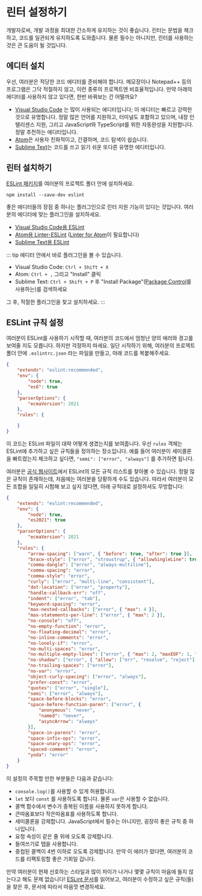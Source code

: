 # 린터 설정하기

개발자로써, 개발 과정을 최대한 간소하게 유지하는 것이 좋습니다. 린터는 문법을 체크하고, 코드를 일관되게 유지하도록 도와줍니다. 물론 필수는 아니지만, 린터를 사용하는 것은 큰 도움이 될 것입니다.

## 에디터 설치

우선, 여러분은 적당한 코드 에디터를 준비해야 합니다. 메모장이나 Notepad++ 등의 프로그램은 그닥 적절하지 않고, 이런 종류의 프로젝트엔 비효율적입니다. 만약 아래의 에디터를 사용하지 않고 있다면, 한번 바꿔보는 건 어떨까요?

* [Visual Studio Code](https://code.visualstudio.com/) 는 많이 사용되는 에디터입니다; 이 에디터는 빠르고 강력한 것으로 유명합니다. 정말 많은 언어를 지원하고, 터미널도 포함하고 있으며, 내장 인텔리센스 지원, 그리고 JavaScript와 TypeScript를 위한 자동완성을 지원합니다. 정말 추천하는 에디터입니다.
* [Atom](https://atom.io/)은 사용자 친화적이고, 간결하며, 코드 탐색이 쉽습니다.
* [Sublime Text](https://www.sublimetext.com/)는 코드를 쓰고 읽기 쉬운 또다른 유명한 에디터입니다.

## 린터 설치하기

[ESLint 패키지](https://www.npmjs.com/package/eslint)를 여러분의 프로젝트 폴더 안에 설치하세요.

```bash:no-line-numbers
npm install --save-dev eslint
```

좋은 에디터들의 장점 중 하나는 플러그인으로 린터 지원 기능이 있다는 것입니다. 여러분의 에디터에 맞는 플러그인을 설치하세요.

* [Visual Studio Code용 ESLint](https://marketplace.visualstudio.com/items?itemName=dbaeumer.vscode-eslint)
* [Atom용 Linter-ESLint](https://atom.io/packages/linter-eslint) ([Linter for Atom](https://atom.io/packages/linter)이 필요합니다)
* [Sublime Text용 ESLint](https://packagecontrol.io/packages/ESLint)

::: tip
에디터 안에서 바로 플러그인을 볼 수 있습니다.

- Visual Studio Code: `Ctrl + Shift + X`
- Atom: `Ctrl + ,` 그리고 "Install" 클릭
- Sublime Text: `Ctrl + Shift + P` 후 "Install Package"([Package Control](https://packagecontrol.io/installation)를 사용하는)를 검색하세요

그 후, 적절한 플러그인을 찾고 설치하세요.
:::

## ESLint 규칙 설정

여러분이 ESLint를 사용하기 시작할 때, 여러분의 코드에서 엄청난 양의 에러와 경고를 보여줄 지도 모릅니다. 하지만 걱정하지 마세요. 일단 시작하기 위해, 여러분의 프로젝트 폴더 안에 `.eslintrc.json` 라는 파일을 만들고, 아래 코드를 복붙해주세요.

```json
{
	"extends": "eslint:recommended",
	"env": {
		"node": true,
		"es6": true
	},
	"parserOptions": {
		"ecmaVersion": 2021
	},
	"rules": {

	}
}
```

이 코드는 ESLint 파일이 대략 어떻게 생겼는지를 보여줍니다. 우선 `rules` 객체는 ESLint에 추가하고 싶은 규칙들을 정의하는 장소입니다. 예를 들어 여러분이 세미콜론을 빠트렸는지 체크하고 싶다면, `"semi": ["error", "always"]` 를 추가하면 됩니다.

여러분은 [공식 웹사이트](https://eslint.org/docs/rules)에서 ESLint의 모든 규칙 리스트를 찾아볼 수 있습니다. 정말 많은 규칙이 존재하는데, 처음에는 여러분을 당황하게 수도 있습니다. 따라서 여러분이 모든 조합을 일일히 시험해 보고 싶지 않다면, 아래 규칙대로 설정하셔도 무방합니다:

```json {11-47}
{
	"extends": "eslint:recommended",
	"env": {
		"node": true,
		"es2021": true
	},
	"parserOptions": {
		"ecmaVersion": 2021
	},
	"rules": {
		"arrow-spacing": ["warn", { "before": true, "after": true }],
		"brace-style": ["error", "stroustrup", { "allowSingleLine": true }],
		"comma-dangle": ["error", "always-multiline"],
		"comma-spacing": "error",
		"comma-style": "error",
		"curly": ["error", "multi-line", "consistent"],
		"dot-location": ["error", "property"],
		"handle-callback-err": "off",
		"indent": ["error", "tab"],
		"keyword-spacing": "error",
		"max-nested-callbacks": ["error", { "max": 4 }],
		"max-statements-per-line": ["error", { "max": 2 }],
		"no-console": "off",
		"no-empty-function": "error",
		"no-floating-decimal": "error",
		"no-inline-comments": "error",
		"no-lonely-if": "error",
		"no-multi-spaces": "error",
		"no-multiple-empty-lines": ["error", { "max": 2, "maxEOF": 1, "maxBOF": 0 }],
		"no-shadow": ["error", { "allow": ["err", "resolve", "reject"] }],
		"no-trailing-spaces": ["error"],
		"no-var": "error",
		"object-curly-spacing": ["error", "always"],
		"prefer-const": "error",
		"quotes": ["error", "single"],
		"semi": ["error", "always"],
		"space-before-blocks": "error",
		"space-before-function-paren": ["error", {
			"anonymous": "never",
			"named": "never",
			"asyncArrow": "always"
		}],
		"space-in-parens": "error",
		"space-infix-ops": "error",
		"space-unary-ops": "error",
		"spaced-comment": "error",
		"yoda": "error"
	}
}
```

이 설정의 주목할 만한 부분들은 다음과 같습니다:

* `console.log()`를 사용할 수 있게 허용합니다.
* `let` 보다 `const` 를 사용하도록 합니다. 물론 `var`은 사용할 수 없습니다.
* 콜백 함수에서 변수가 중복된 이름을 사용하지 못하게 합니다.
* 큰따옴표보다 작은따옴표를 사용하도록 합니다.
* 세미콜론을 강제합니다. JavaScript에서 필수는 아니지만, 굉장히 좋은 규칙 중 하나입니다.
* 요청 속성이 같은 줄 위에 오도록 강제합니다.
* 들여쓰기로 탭을 사용합니다.
* 중첩된 콜백이 4번 이하로 오도록 강제합니다. 만약 이 에러가 떴다면, 여러분의 코드를 리팩토링할 좋은 기회일 겁니다.

만약 여러분이 현재 선호하는 스타일과 많이 차이가 나거나 몇몇 규칙이 마음에 들지 않는다고 해도 문제 없습니다! [ESLint 문서](https://eslint.org/docs/rules/)를 읽어보고, 여러분이 수정하고 싶은 규칙(들)을 찾은 후, 문서에 따라서 마음껏 변경하세요.
